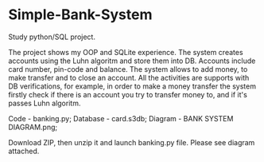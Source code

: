 # Simple-Bank-System
Study python/SQL project.

The project shows my OOP and SQLite experience.
The system creates accounts using the Luhn algoritm and store them into DB.
Accounts include card number, pin-code and balance.
The system allows to add money, to make transfer and to close an account.
All the activities are supports with DB verifications, for example, 
in order to make a money transfer the system firstly check if there is an account you try to transfer money to, and if it's passes Luhn algoritm.

Code - banking.py;
Database - card.s3db;
Diagram - BANK SYSTEM DIAGRAM.png;

Download ZIP, then unzip it and launch banking.py file.
Please see diagram attached.
